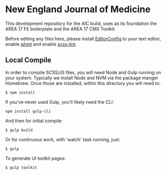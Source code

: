 # New England Journal of Medicine

This development repository for the AIC build, uses as its foundation the AREA 17 FE boilerplate and the AREA 17 CMS Toolkit.

Before editing any files here, please install [EditorConfig](https://code.area17.com/a17/fe-boilerplate/wikis/dotfiles-editorconfig) to your text editor, enable [jshint](https://code.area17.com/a17/fe-boilerplate/wikis/dotfiles-jshintrc) and enable [scss-lint](https://code.area17.com/a17/fe-boilerplate/wikis/dotfiles-scss-lint-yml).

## Local Compile

In order to compile SCSS/JS files, you will need Node and Gulp running on your system. Typically we install Node and NVM via the package manger Homebrew. Once those are installed, within this directory you will need to:

```
$ npm install
```

If you've never used Gulp, you'll likely need the CLI:

```
npm install gulp-cli
```

And then for initial compile:

```
$ gulp build
```

Or for continuous work, with 'watch' task running, just:

```
$ gulp
```

To generate UI toolkit pages:

```
$ gulp toolkit
```
